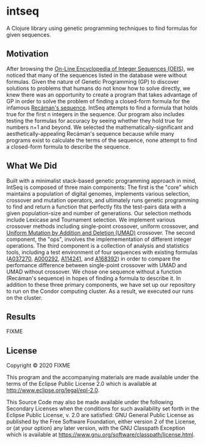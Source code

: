 # intseq

A Clojure library using genetic programming techniques to find formulas for given sequences.


## Motivation
After browsing the [On-Line Encyclopedia of Integer Sequences (OEIS)](https://oeis.org/), we noticed that many of the sequences listed in the database were without formulas. Given the nature of Genetic Programming (GP) to discover solutions to problems that humans do not know how to solve directly, we knew there was an opportunity to create a program that takes advantage of GP in order to solve the problem of finding a closed-form formula for the infamous [Recáman's sequence](https://en.wikipedia.org/wiki/Recam%C3%A1n%27s_sequence). IntSeq attempts to find a formula that holds true for the first n integers in the sequence. Our program also includes testing the formulas for accuracy by seeing whether they hold true for numbers n+1 and beyond. We selected the mathematically-significant and aesthetically-appealing Recáman's sequence because while many programs exist to calculate the terms of the sequence, none attempt to find a closed-form formula to describe the sequence.

## What We Did
Built with a minimalist stack-based genetic programming approach in mind, IntSeq is composed of three main components: The first is the "core" which maintains a population of digital genomes, implements various selection, crossover and mutation operators, and ultimately runs genetic programming to find and return a function that perfectly fits the test-pairs data with a given population-size and number of generations. Our selection methods include Lexicase and Tournament selection. We implement various crossover methods including single-point crossover, uniform crossover, and [Uniform Mutation by Addition and Deletion (UMAD)](https://dl.acm.org/doi/10.1145/3205455.3205603) crossover. The second component, the "ops", involves the implemementation of different integer operations. The third component is a collection of analysis and statistics tools, including a test environment of four sequences with existing formulas ([A037270](https://oeis.org/A037270), [A000292](https://oeis.org/A000292), [A114241](https://oeis.org/A114241), and [A168392](https://oeis.org/A168392)) in order to compare the perfomance difference between single-point crossover with UMAD and UMAD without crossover. We chose one sequence without a function (Recáman's sequence) in hopes of finding a formula to describe it. In addition to these three primary components, we have set up our repository to run on the Condor computing cluster. As a result, we executed our runs on the cluster.

## Results

FIXME

## License

Copyright © 2020 FIXME

This program and the accompanying materials are made available under the
terms of the Eclipse Public License 2.0 which is available at
http://www.eclipse.org/legal/epl-2.0.

This Source Code may also be made available under the following Secondary
Licenses when the conditions for such availability set forth in the Eclipse
Public License, v. 2.0 are satisfied: GNU General Public License as published by
the Free Software Foundation, either version 2 of the License, or (at your
option) any later version, with the GNU Classpath Exception which is available
at https://www.gnu.org/software/classpath/license.html.
